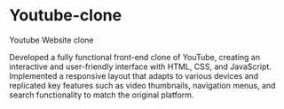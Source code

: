 # Youtube-clone
Youtube Website clone

Developed a fully functional front-end clone of YouTube, creating an interactive and user-friendly interface
with HTML, CSS, and JavaScript.
Implemented a responsive layout that adapts to various devices and replicated key features such as video
thumbnails, navigation menus, and search functionality to match the original platform.
